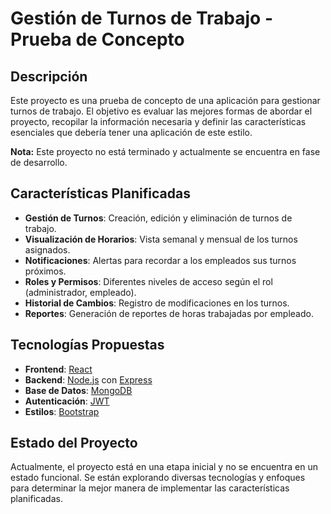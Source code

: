 # Gestión de Turnos de Trabajo - Prueba de Concepto

## Descripción

Este proyecto es una prueba de concepto de una aplicación para gestionar turnos de trabajo. El objetivo es evaluar las mejores formas de abordar el proyecto, recopilar la información necesaria y definir las características esenciales que debería tener una aplicación de este estilo.

**Nota:** Este proyecto no está terminado y actualmente se encuentra en fase de desarrollo.

## Características Planificadas

- **Gestión de Turnos**: Creación, edición y eliminación de turnos de trabajo.
- **Visualización de Horarios**: Vista semanal y mensual de los turnos asignados.
- **Notificaciones**: Alertas para recordar a los empleados sus turnos próximos.
- **Roles y Permisos**: Diferentes niveles de acceso según el rol (administrador, empleado).
- **Historial de Cambios**: Registro de modificaciones en los turnos.
- **Reportes**: Generación de reportes de horas trabajadas por empleado.

## Tecnologías Propuestas

- **Frontend**: [React](https://reactjs.org/)
- **Backend**: [Node.js](https://nodejs.org/) con [Express](https://expressjs.com/)
- **Base de Datos**: [MongoDB](https://www.mongodb.com/)
- **Autenticación**: [JWT](https://jwt.io/)
- **Estilos**: [Bootstrap](https://getbootstrap.com/)

## Estado del Proyecto

Actualmente, el proyecto está en una etapa inicial y no se encuentra en un estado funcional. Se están explorando diversas tecnologías y enfoques para determinar la mejor manera de implementar las características planificadas.
